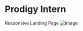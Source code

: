 # Prodigy Intern 
Responsive Landing Page 
![image](https://github.com/AhmedEssam01/CodeAlpha_AgeCalculator/assets/58954036/6ad10bbf-2bdc-4141-b242-b2f1a750de0b)
